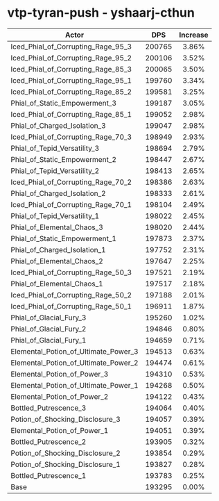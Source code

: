 # vtp-tyran-push - yshaarj-cthun
| Actor | DPS | Increase |
|---|:---:|:---:|
|Iced_Phial_of_Corrupting_Rage_95_3|200765|3.86%|
|Iced_Phial_of_Corrupting_Rage_95_2|200106|3.52%|
|Iced_Phial_of_Corrupting_Rage_85_3|200065|3.50%|
|Iced_Phial_of_Corrupting_Rage_95_1|199760|3.34%|
|Iced_Phial_of_Corrupting_Rage_85_2|199581|3.25%|
|Phial_of_Static_Empowerment_3|199187|3.05%|
|Iced_Phial_of_Corrupting_Rage_85_1|199052|2.98%|
|Phial_of_Charged_Isolation_3|199047|2.98%|
|Iced_Phial_of_Corrupting_Rage_70_3|198949|2.93%|
|Phial_of_Tepid_Versatility_3|198694|2.79%|
|Phial_of_Static_Empowerment_2|198447|2.67%|
|Phial_of_Tepid_Versatility_2|198413|2.65%|
|Iced_Phial_of_Corrupting_Rage_70_2|198386|2.63%|
|Phial_of_Charged_Isolation_2|198333|2.61%|
|Iced_Phial_of_Corrupting_Rage_70_1|198104|2.49%|
|Phial_of_Tepid_Versatility_1|198022|2.45%|
|Phial_of_Elemental_Chaos_3|198020|2.44%|
|Phial_of_Static_Empowerment_1|197873|2.37%|
|Phial_of_Charged_Isolation_1|197752|2.31%|
|Phial_of_Elemental_Chaos_2|197647|2.25%|
|Iced_Phial_of_Corrupting_Rage_50_3|197521|2.19%|
|Phial_of_Elemental_Chaos_1|197517|2.18%|
|Iced_Phial_of_Corrupting_Rage_50_2|197188|2.01%|
|Iced_Phial_of_Corrupting_Rage_50_1|196911|1.87%|
|Phial_of_Glacial_Fury_3|195260|1.02%|
|Phial_of_Glacial_Fury_2|194846|0.80%|
|Phial_of_Glacial_Fury_1|194659|0.71%|
|Elemental_Potion_of_Ultimate_Power_3|194513|0.63%|
|Elemental_Potion_of_Ultimate_Power_2|194474|0.61%|
|Elemental_Potion_of_Power_3|194310|0.53%|
|Elemental_Potion_of_Ultimate_Power_1|194268|0.50%|
|Elemental_Potion_of_Power_2|194122|0.43%|
|Bottled_Putrescence_3|194064|0.40%|
|Potion_of_Shocking_Disclosure_3|194057|0.39%|
|Elemental_Potion_of_Power_1|194051|0.39%|
|Bottled_Putrescence_2|193905|0.32%|
|Potion_of_Shocking_Disclosure_2|193854|0.29%|
|Potion_of_Shocking_Disclosure_1|193827|0.28%|
|Bottled_Putrescence_1|193783|0.25%|
|Base|193295|0.00%|
